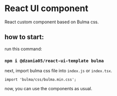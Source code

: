 # React UI component
React custom component based on Bulma css.

## how to start:

run this command:
### `npm i @dzania05/react-ui-template bulma`

next, import bulma css file into `index.js` or `index.tsx`.

`import 'bulma/css/bulma.min.css';`

now, you can use the components as usual.

